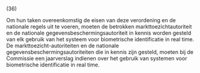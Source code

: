 (36)

Om hun taken overeenkomstig de eisen van deze verordening en de nationale regels uit te voeren, moeten de betrokken markttoezichtautoriteit en de nationale gegevensbeschermingsautoriteit in kennis worden gesteld van elk gebruik van het systeem voor biometrische identificatie in real time. De markttoezicht-autoriteiten en de nationale gegevensbeschermingsautoriteiten die in kennis zijn gesteld, moeten bij de Commissie een jaarverslag indienen over het gebruik van systemen voor biometrische identificatie in real time.
